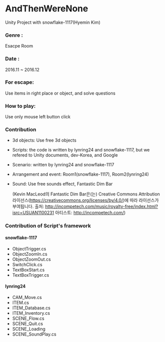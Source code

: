 AndThenWereNone
===================

Unity Project with snowflake-1117(Hyemin Kim)

### Genre : <br>
Esacpe Room 
### Date : <br>
2016.11 ~ 2016.12

### For escape: <br>
Use items in right place or object, and solve questions
### How to play: <br>
Use only mouse left button click


### Contribution
- 3d objects: Use free 3d objects
- Scripts: the code is written by lynring24 and snowflake-1117, but we refered to Unity documents, dev-Korea, and Google
- Scenario: written by lynring24 and snowflake-1117
- Arrangement and event: Room1(snowflake-1117), Room2(lynring24)
- Sound: Use free sounds effect, 
  Fantastic Dim Bar
  
  (Kevin MacLeod의 Fantastic Dim Bar은(는) Creative Commons Attribution 라이선스(https://creativecommons.org/licenses/by/4.0/)에 따라 라이선스가 부여됩니다.
  출처: http://incompetech.com/music/royalty-free/index.html?isrc=USUAN1100231
  아티스트: http://incompetech.com/)


### Contribution of Script's framework
#### snowflake-1117
  - ObjectTrigger.cs
  - ObjectZoomIn.cs
  - ObjectZoomOut.cs
  - SwitchClick.cs
  - TextBoxStart.cs
  - TextBoxTrigger.cs
  
#### lynring24
  - CAM_Move.cs
  - ITEM.cs
  - ITEM_Database.cs
  - ITEM_Inventory.cs
  - SCENE_Flow.cs
  - SCENE_Quit.cs
  - SCENE_Loading
  - SCENE_SoundPlay.cs
